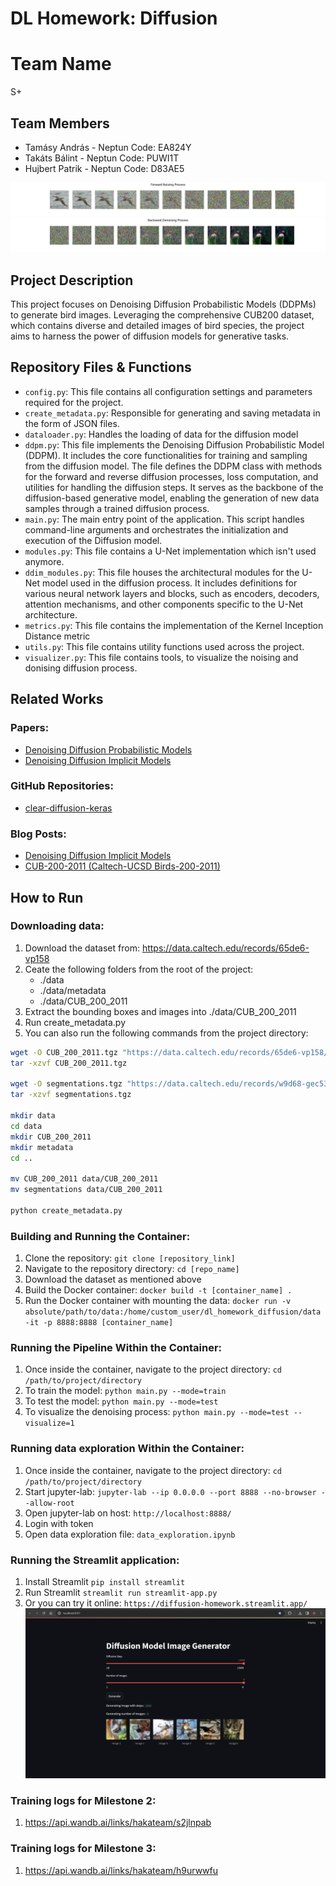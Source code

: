 # DL Homework: Diffusion

# Team Name
S+

## Team Members
- Tamásy András - Neptun Code: EA824Y
- Takáts Bálint - Neptun Code: PUWI1T
- Hujbert Patrik - Neptun Code: D83AE5

![Forward process](images/forwardProcess.png)
![Backward process](images/backwardDenoising.png)


## Project Description
This project focuses on Denoising Diffusion Probabilistic Models (DDPMs) to generate bird images. Leveraging the comprehensive CUB200 dataset, which contains diverse and detailed images of bird species, the project aims to harness the power of diffusion models for generative tasks.

## Repository Files & Functions
- `config.py`: This file contains all configuration settings and parameters required for the project.
- `create_metadata.py`:  Responsible for generating and saving metadata in the form of JSON files. 
- `dataloader.py`: Handles the loading of data for the diffusion model
- `ddpm.py`: This file implements the Denoising Diffusion Probabilistic Model (DDPM). It includes the core functionalities for training and sampling from the diffusion model. The file defines the DDPM class with methods for the forward and reverse diffusion processes, loss computation, and utilities for handling the diffusion steps. It serves as the backbone of the diffusion-based generative model, enabling the generation of new data samples through a trained diffusion process.
- `main.py`: The main entry point of the application. This script handles command-line arguments and orchestrates the initialization and execution of the Diffusion model.
- `modules.py`: This file contains a U-Net implementation which isn't used anymore.
- `ddim_modules.py`: This file houses the architectural modules for the U-Net model used in the diffusion process. It includes definitions for various neural network layers and blocks, such as encoders, decoders, attention mechanisms, and other components specific to the U-Net architecture.
- `metrics.py`: This file contains the implementation of the Kernel Inception Distance metric
- `utils.py`: This file contains utility functions used across the project.
- `visualizer.py`: This file contains tools, to visualize the noising and donising diffusion process.

## Related Works
### Papers:
- [Denoising Diffusion Probabilistic Models](https://arxiv.org/abs/2006.11239)
- [Denoising Diffusion Implicit Models](https://arxiv.org/abs/2010.02502)

### GitHub Repositories:
- [clear-diffusion-keras](https://github.com/beresandras/clear-diffusion-keras)


### Blog Posts:
- [Denoising Diffusion Implicit Models](https://keras.io/examples/generative/ddim/)
- [CUB-200-2011 (Caltech-UCSD Birds-200-2011)](https://paperswithcode.com/dataset/cub-200-2011)

## How to Run

### Downloading data:
1. Download the dataset from: https://data.caltech.edu/records/65de6-vp158
2. Ceate the following folders from the root of the project:
    - ./data
    - ./data/metadata
    - ./data/CUB_200_2011
3. Extract the bounding boxes and images into ./data/CUB_200_2011
4. Run create_metadata.py
5. You can also run the following commands from the project directory:
```bash
wget -O CUB_200_2011.tgz "https://data.caltech.edu/records/65de6-vp158/files/CUB_200_2011.tgz?download=1"
tar -xzvf CUB_200_2011.tgz

wget -O segmentations.tgz "https://data.caltech.edu/records/w9d68-gec53/files/segmentations.tgz?download=1"
tar -xzvf segmentations.tgz

mkdir data
cd data
mkdir CUB_200_2011
mkdir metadata
cd ..

mv CUB_200_2011 data/CUB_200_2011
mv segmentations data/CUB_200_2011

python create_metadata.py

```

### Building and Running the Container:
1. Clone the repository: `git clone [repository_link]`
2. Navigate to the repository directory: `cd [repo_name]`
3. Download the dataset as mentioned above
4. Build the Docker container: `docker build -t [container_name] .`
5. Run the Docker container with mounting the data: `docker run -v absolute/path/to/data:/home/custom_user/dl_homework_diffusion/data -it -p 8888:8888 [container_name]`

### Running the Pipeline Within the Container:
1. Once inside the container, navigate to the project directory: `cd /path/to/project/directory`
2. To train the model: `python main.py --mode=train`
3. To test the model: `python main.py --mode=test`
4. To visualize the denoising process: `python main.py --mode=test --visualize=1`

### Running data exploration Within the Container:
1. Once inside the container, navigate to the project directory: `cd /path/to/project/directory`
2. Start jupyter-lab: `jupyter-lab --ip 0.0.0.0 --port 8888 --no-browser --allow-root`
3. Open jupyter-lab on host: `http://localhost:8888/`
4. Login with token
5. Open data exploration file: `data_exploration.ipynb`


### Running the Streamlit application:
1. Install Streamlit  `pip install streamlit`
2. Run Streamlit `streamlit run streamlit-app.py`
2. Or you can try it online: `https://diffusion-homework.streamlit.app/`
![UI](images/UI.png)

### Training logs for Milestone 2:
1. https://api.wandb.ai/links/hakateam/s2jlnpab
### Training logs for Milestone 3:
1. https://api.wandb.ai/links/hakateam/h9urwwfu
